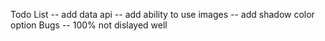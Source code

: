 Todo List
 -- add data api
 -- add ability to use images
 -- add shadow color option
 Bugs
 -- 100% not dislayed well